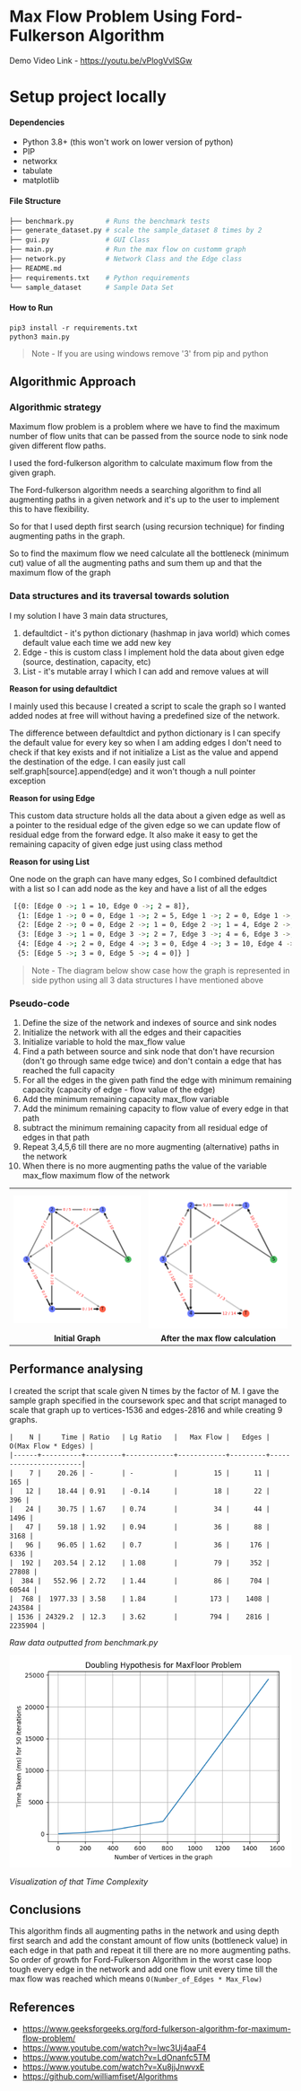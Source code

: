 # Max Flow Problem Using Ford-Fulkerson Algorithm
Demo Video Link - https://youtu.be/vPlogVvlSGw
# Setup project locally
#### Dependencies
- Python 3.8+ (this won't work on lower version of python)
- PIP
- networkx
- tabulate
- matplotlib

#### File Structure
```bash
├── benchmark.py        # Runs the benchmark tests
├── generate_dataset.py # scale the sample_dataset 8 times by 2
├── gui.py              # GUI Class
├── main.py             # Run the max flow on customm graph
├── network.py          # Network Class and the Edge class
├── README.md
├── requirements.txt    # Python requirements
└── sample_dataset      # Sample Data Set
```
#### How to Run
```shell script
pip3 install -r requirements.txt
python3 main.py
```
> Note - If you are using windows remove '3' from pip and python

## Algorithmic Approach

### Algorithmic strategy

Maximum flow problem is a problem where we have to find the maximum number of flow units that can be passed from the source node to sink node given different flow paths.

I used the ford-fulkerson algorithm to calculate maximum flow from the given graph.

The Ford-fulkerson algorithm needs a searching algorithm to find all augmenting paths in a given network and it&#39;s up to the user to implement this to have flexibility.

So for that I used depth first search (using recursion technique) for finding augmenting paths in the graph.

So to find the maximum flow we need calculate all the bottleneck (minimum cut) value of all the augmenting paths and sum them up and that the maximum flow of the graph

### Data structures and its traversal towards solution

I my solution I have 3 main data structures,

1. defaultdict - it&#39;s python dictionary (hashmap in java world) which comes default value each time we add new key
2. Edge - this is custom class I implement hold the data about given edge (source, destination, capacity, etc)
3. List - it&#39;s mutable array I which I can add and remove values at will

**Reason for using defaultdict**

I mainly used this because I created a script to scale the graph so I wanted added nodes at free will without having a predefined size of the network.

The difference between defaultdict and python dictionary is I can specify the default value for every key so when I am adding edges I don&#39;t need to check if that key exists and if not initialize a List as the value and append the destination of the edge. I can easily just call self.graph[source].append(edge) and it won&#39;t though a null pointer exception

**Reason for using Edge**

This custom data structure holds all the data about a given edge as well as a pointer to the residual edge of the given edge so we can update flow of residual edge from the forward edge. It also make it easy to get the remaining capacity of given edge just using class method

**Reason for using List**

One node on the graph can have many edges, So I combined defaultdict with a list so I can add node as the key and have a list of all the edges

```bash
 [{0: [Edge 0 ->; 1 = 10, Edge 0 ->; 2 = 8]},
  {1: [Edge 1 ->; 0 = 0, Edge 1 ->; 2 = 5, Edge 1 ->; 2 = 0, Edge 1 ->; 3 = 5]},
  {2: [Edge 2 ->; 0 = 0, Edge 2 ->; 1 = 0, Edge 2 ->; 1 = 4, Edge 2 ->; 4 = 10, Edge 2 ->; 3 = 0]},
  {3: [Edge 3 ->; 1 = 0, Edge 3 ->; 2 = 7, Edge 3 ->; 4 = 6, Edge 3 ->; 4 = 0, Edge 3 ->; 5 = 3]},
  {4: [Edge 4 ->; 2 = 0, Edge 4 ->; 3 = 0, Edge 4 ->; 3 = 10, Edge 4 ->; 5 = 14]},
  {5: [Edge 5 ->; 3 = 0, Edge 5 ->; 4 = 0]} ]
```
> Note - The diagram below show case how the graph is represented in side python using all 3 data  structures I have mentioned above

### Pseudo-code
1. Define the size of the network and indexes of source and sink nodes
2. Initialize the network with all the edges and their capacities
3. Initialize variable to hold the max\_flow value
4. Find a path between source and sink node that don&#39;t have recursion (don&#39;t go through same edge twice) and don&#39;t contain a edge that has reached the full capacity
5. For all the edges in the given path find the edge with minimum remaining capacity (capacity of edge - flow value of the edge)
6. Add the minimum remaining capacity max\_flow variable
7. Add the minimum remaining capacity to flow value of every edge in that path
8. subtract the minimum remaining capacity from all residual edge of edges in that path
9. Repeat 3,4,5,6 till there are no more augmenting (alternative) paths in the network
10. When there is no more augmenting paths the value of the variable max\_flow maximum flow of the network

|                                                   |                                                                                  |
| :-----------------------------------------------: |:--------------------------------------------------------------------------------:|
|![Initial Graph](img/un-solved.png "Initial Graph")|![After the max flow calculation](img/solved.png "After the max flow calculation")|
| **Initial Graph**                                 | **After the max flow calculation**                                               | 


## Performance analysing

I created the script that scale given N times by the factor of M. I gave the sample graph specified in the coursework spec and that script managed to scale that graph up to vertices-1536 and edges-2816 and while creating 9 graphs.

```
|    N |     Time | Ratio   | Lg Ratio   |   Max Flow |   Edges |   O(Max Flow * Edges) |
|------+----------+---------+------------+------------+---------+-----------------------|
|    7 |    20.26 | -       | -          |         15 |      11 |                   165 |
|   12 |    18.44 | 0.91    | -0.14      |         18 |      22 |                   396 |
|   24 |    30.75 | 1.67    | 0.74       |         34 |      44 |                  1496 |
|   47 |    59.18 | 1.92    | 0.94       |         36 |      88 |                  3168 |
|   96 |    96.05 | 1.62    | 0.7        |         36 |     176 |                  6336 |
|  192 |   203.54 | 2.12    | 1.08       |         79 |     352 |                 27808 |
|  384 |   552.96 | 2.72    | 1.44       |         86 |     704 |                 60544 |
|  768 |  1977.33 | 3.58    | 1.84       |        173 |    1408 |                243584 |
| 1536 | 24329.2  | 12.3    | 3.62       |        794 |    2816 |               2235904 |
```
*Raw data outputted from benchmark.py*


 ![Time Complexity](img/time-complexity.png "Time Complexity")

*Visualization of that Time Complexity*

## Conclusions

This algorithm finds all augmenting paths in the network and using depth first search and add the constant amount of flow units (bottleneck value) in each edge in that path and repeat it till there are no more augmenting paths. So order of growth for Ford-Fulkerson Algorithm in the worst case loop tough every edge in the network and add one flow unit every time till the max flow was reached which means `O(Number_of_Edges * Max_Flow)`

## References
- https://www.geeksforgeeks.org/ford-fulkerson-algorithm-for-maximum-flow-problem/
- https://www.youtube.com/watch?v=Iwc3Uj4aaF4
- https://www.youtube.com/watch?v=LdOnanfc5TM
- https://www.youtube.com/watch?v=Xu8jjJnwvxE
- https://github.com/williamfiset/Algorithms
